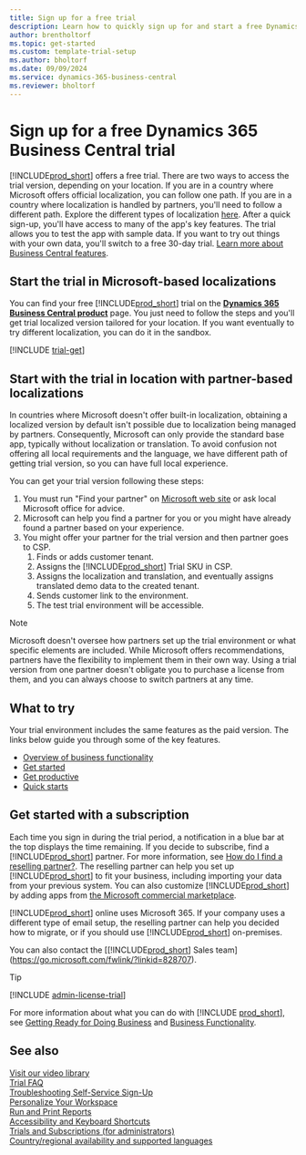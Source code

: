 ```yaml
---
title: Sign up for a free trial
description: Learn how to quickly sign up for and start a free Dynamics 365 Business Central trial. Explore the app with tours and videos, and find more learning resources.
author: brentholtorf
ms.topic: get-started
ms.custom: template-trial-setup
ms.author: bholtorf
ms.date: 09/09/2024
ms.service: dynamics-365-business-central
ms.reviewer: bholtorf
---
```


# Sign up for a free Dynamics 365 Business Central trial

[!INCLUDE[prod_short](includes/prod_short.md)] offers a free trial. There are two ways to access the trial version, depending on your location. If you are in a country where Microsoft offers official localization, you can follow one path. If you are in a country where localization is handled by partners, you'll need to follow a different path. Explore the different types of localization [here](/dynamics365/business-central/dev-itpro/compliance/apptest-countries-and-translations). After a quick sign-up, you'll have access to many of the app's key features. The trial allows you to test the app with sample data. If you want to try out things with your own data, you'll switch to a free 30-day trial. [Learn more about Business Central features](across-business-functionality.md).  

## Start the trial in Microsoft-based localizations 

You can find your free [!INCLUDE[prod_short](includes/prod_short.md)] trial on the **[Dynamics 365 Business Central product](https://www.microsoft.com/en-us/dynamics-365/products/business-central)** page. You just need to follow the steps and you'll get trial localized version tailored for your location. If you want eventually to try different localization, you can do it in the sandbox. 

<!--## To sign up for the trial-->

[!INCLUDE [trial-get](includes/trial-get.md)]

## Start with the trial in location with partner-based localizations  

In countries where Microsoft doesn't offer built-in localization, obtaining a localized version by default isn't possible due to localization being managed by partners. Consequently, Microsoft can only provide the standard base app, typically without localization or translation. To avoid confusion not offering all local requirements and the language, we have different path of getting trial version, so you can have full local experience.  

You can get your trial version following these steps:

1. You must run "Find your partner" on [Microsoft web site](https://partner.microsoft.com/partnership/find-a-partner) or ask local Microsoft office for advice. 
2. Microsoft can help you find a partner for you or you might have already found a partner based on your experience. 
3. You might offer your partner for the trial version and then partner goes to CSP.  
   1. Finds or adds customer tenant.   
   2. Assigns the [!INCLUDE[prod_short](includes/prod_short.md)] Trial SKU in CSP. 
   3. Assigns the localization and translation, and eventually assigns translated demo data to the created tenant. 
   4. Sends customer link to the environment.   
   5. The test trial environment will be accessible. 

> [!NOTE]
> Microsoft doesn't oversee how partners set up the trial environment or what specific elements are included. While Microsoft offers recommendations, partners have the flexibility to implement them in their own way. Using a trial version from one partner doesn't obligate you to purchase a license from them, and you can always choose to switch partners at any time.  

## What to try

Your trial environment includes the same features as the paid version. The links below guide you through some of the key features.

- [Overview of business functionality](across-business-functionality.md)  
- [Get started](ui-get-ready-business.md#get-started)  
- [Get productive](ui-work-product.md)  
- [Quick starts](quick-start-business-central.md)  

## Get started with a subscription

Each time you sign in during the trial period, a notification in a blue bar at the top displays the time remaining. If you decide to subscribe, find a [!INCLUDE[prod_short](includes/prod_short.md)] partner. For more information, see [How do I find a reselling partner?](/dynamics365/business-central/across-faq#how-do-i-find-a-reselling-partner). The reselling partner can help you set up [!INCLUDE[prod_short](includes/prod_short.md)] to fit your business, including importing your data from your previous system. You can also customize [!INCLUDE[prod_short](includes/prod_short.md)] by adding apps from [the Microsoft commercial marketplace](https://go.microsoft.com/fwlink/?linkid=2081646).  

[!INCLUDE[prod_short](includes/prod_short.md)] online uses Microsoft 365. If your company uses a different type of email setup, the reselling partner can help you decided how to migrate, or if you should use [!INCLUDE[prod_short](includes/prod_short.md)] on-premises.  

You can also contact the [[!INCLUDE[prod_short](includes/prod_short.md)] Sales team](https://go.microsoft.com/fwlink/?linkid=828707).  

> [!TIP]
> [!INCLUDE [admin-license-trial](includes/admin-license-trial.md)]

For more information about what you can do with [!INCLUDE [prod_short](includes/prod_short.md)], see [Getting Ready for Doing Business](ui-get-ready-business.md) and [Business Functionality](across-business-functionality.md).  

## See also

[Visit our video library](across-videos.md)    
[Trial FAQ](trial-faq.md)    
[Troubleshooting Self-Service Sign-Up](ui-troubleshoot-self-signup.md)    
[Personalize Your Workspace](ui-personalization-user.md)    
[Run and Print Reports](ui-work-report.md)    
[Accessibility and Keyboard Shortcuts](ui-accessibility.md)    
[Trials and Subscriptions (for administrators)](/dynamics365/business-central/dev-itpro/administration/trials-subscriptions)  
[Country/regional availability and supported languages](/dynamics365/business-central/dev-itpro/compliance/apptest-countries-and-translations)  
